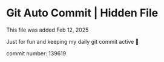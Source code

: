# Git Auto Commit | Hidden File

This file was added Feb 12, 2025

Just for fun and keeping my daily git commit active 🤪

commit number: 139619
